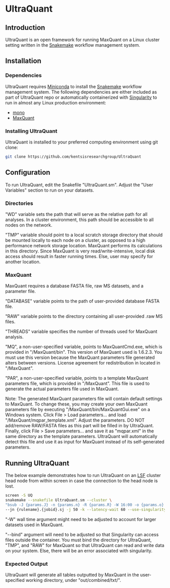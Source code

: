 # UltraQuant

## Introduction

UltraQuant is an open framework for running MaxQuant on a Linux cluster setting written in the [Snakemake](https://snakemake.readthedocs.io/en/stable/) workflow management system.

## Installation

### Dependencies

UltraQuant requires [Miniconda](https://conda.io/miniconda.html) to install the [Snakemake](https://snakemake.readthedocs.io/en/stable/) workflow management system. The following dependencies are either included as part of UltraQuant repo or automatically containerized with [Singularity](https://singularity.lbl.gov/) to run in almost any Linux production environment:

* [mono](https://www.mono-project.com/)
* [MaxQuant](http://www.coxdocs.org/doku.php?id=maxquant:start)

### Installing UltraQuant

UltraQuant is installed to your preferred computing environment using git clone:

```bash
git clone https://github.com/kentsisresearchgroup/UltraQuant
```

## Configuration

To run UltraQuant, edit the Snakefile "UltraQuant.sm". Adjust the "User Variables" section to run on your datasets.

### Directories

"WD" variable sets the path that will serve as the relative path for all analyses. In a cluster environment, this path should be accessible to all nodes on the network.

"TMP" variable should point to a local scratch storage directory that should be mounted locally to each node on a cluster, as opposed to a high performance network storage location. MaxQuant performs its calculations in this directory. Since MaxQuant is very read/write-intensive, local disk access should result in faster running times. Else, user may specify for another location.

### MaxQuant

MaxQuant requires a database FASTA file, raw MS datasets, and a parameter file.

"DATABASE" variable points to the path of user-provided database FASTA file.

"RAW" variable points to the directory containing all user-provided .raw MS files.

"THREADS" variable specifies the number of threads used for MaxQuant analysis.

"MQ", a non-user-specified variable, points to MaxQuantCmd.exe, which is provided in "/MaxQuant/bin". This version of MaxQuant used is 1.6.2.3. You must use this version because the MaxQuant parameters file generated alters between versions. License agreement for redistribution in located in "/MaxQuant".

"PAR", a non-user-specified variable, points to a template MaxQuant parameters file, which is provided in "/MaxQuant". This file is used to generate the actual parameters file used in MaxQuant.

Note: The generated MaxQuant parameters file will contain default settings to MaxQuant. To change these, you may create your own MaxQuant parameters file by executing "/MaxQuant/bin/MaxQuantGui.exe" on a Windows system. Click File > Load parameters... and load "/MaxQuant/mqpar_template.xml". Adjust the parameters. DO NOT add/remove RAW/FASTA files as this part will be filled in by UltraQuant. Finally, click File > Save parameters... and save it as "mqpar.xml" in the same directory as the template parameters. UltraQuant will automatically detect this file and use it as input for MaxQuant instead of its self-generated parameters.

## Running UltraQuant

The below example demonstrates how to run UltraQuant on an [LSF](https://www.ibm.com/support/knowledgecenter/en/SSETD4/product_welcome_platform_lsf.html) cluster head node from within screen in case the connection to the head node is lost.

```bash
screen -S UQ
snakemake --snakefile UltraQuant.sm --cluster \
"bsub -J {params.J} -n {params.n} -R {params.R} -W 16:00 -o {params.o} -eo {params.eo}" \
--jn {rulename}.{jobid}.sj -j 50 -k --latency-wait 60 --use-singularity --singularity-args "--bind /data:/data,/lila:/lila,/scratch:/scratch" --ri
```

"-W" wall time argument might need to be adjusted to account for larger datasets used in MaxQuant.

"--bind" argument will need to be adjusted so that Singularity can access files outside the container. You must bind the directory for UltraQuant, "TMP", and "RAW" for MaxQuant so that UltraQuant can read and write data on your system. Else, there will be an error associated with singularity.

### Expected Output

UltraQuant will generate all tables outputted by MaxQuant in the user-specified working directory, under "out/combined/txt/".